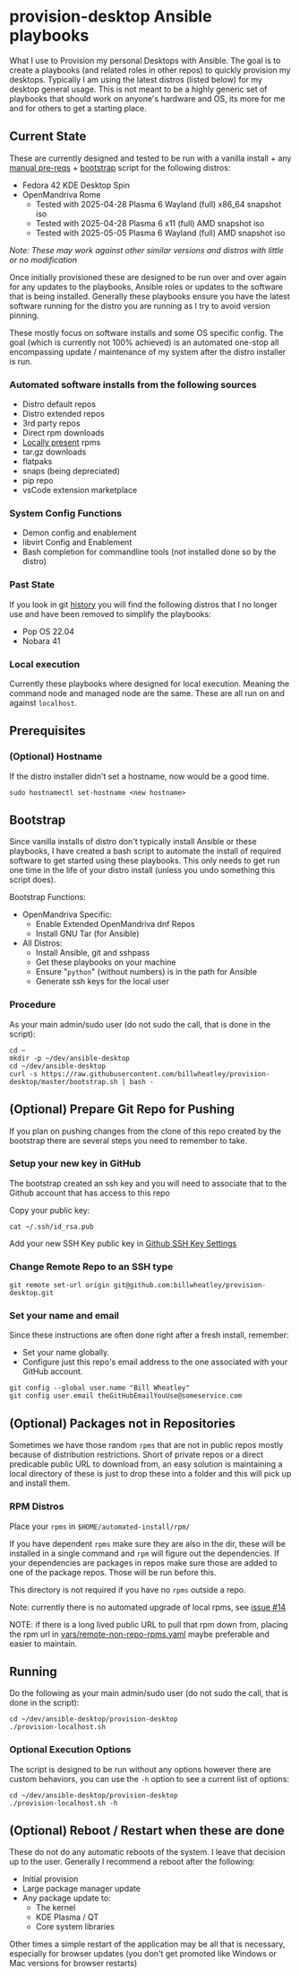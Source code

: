 # provision-desktop Ansible playbooks

What I use to Provision my personal Desktops with Ansible. The goal is to create a playbooks (and related roles in other repos) to quickly provision my desktops. Typically I am using the latest distros (listed below) for my desktop general usage.  This is not meant to be a highly generic set of playbooks that should work on anyone's hardware and OS, its more for me and for others to get a starting place.

## Current State

These are currently designed and tested to be run with a vanilla install + any [manual pre-reqs](#manual-prerequisite) + [bootstrap](#bootstrap) script for the following distros:

* Fedora 42 KDE Desktop Spin
* OpenMandriva Rome
  * Tested with 2025-04-28 Plasma 6 Wayland (full) x86_64 snapshot iso
  * Tested with 2025-04-28 Plasma 6 x11 (full) AMD snapshot iso
  * Tested with 2025-05-05 Plasma 6 Wayland (full) AMD snapshot iso

*Note: These may work against other similar versions and distros with little or no modification*

Once initially provisioned these are designed to be run over and over again for any updates to the playbooks, Ansible roles or updates to the software that is being installed.  Generally these playbooks ensure you have the latest software running for the distro you are running as I try to avoid version pinning.

These mostly focus on software installs and some OS specific config. The goal (which is currently not 100% achieved) is an automated one-stop all encompassing update / maintenance of my system after the distro installer is run.

### Automated software installs from the following sources

* Distro default repos
* Distro extended repos
* 3rd party repos
* Direct rpm downloads
* [Locally present](#optional-packages-not-in-repositories) rpms
* tar.gz downloads
* flatpaks
* snaps (being depreciated)
* pip repo
* vsCode extension marketplace

### System Config Functions

* Demon config and enablement
* libvirt Config and Enablement
* Bash completion for commandline tools (not installed done so by the distro)

### Past State

If you look in git [history](https://github.com/billwheatley/provision-desktop/tree/3192327b38085961d01873dbe8be4eed056fb027) you will find the following distros that I no longer use and have been removed to simplify the playbooks:

* Pop OS 22.04
* Nobara 41

### Local execution

Currently these playbooks where designed for local execution. Meaning the command node and managed node are the same. These are all run on and against `localhost`.

## Prerequisites

### (Optional) Hostname

If the distro installer didn't set a hostname, now would be a good time.

```console
sudo hostnamectl set-hostname <new hostname>
```

## Bootstrap

Since vanilla installs of distro don't typically install Ansible or these playbooks, I have created a bash script to automate the install of required software to get started using these playbooks.  This only needs to get run one time in the life of your distro install (unless you undo something this script does).

Bootstrap Functions:

* OpenMandriva Specific:
  * Enable Extended OpenMandriva dnf Repos
  * Install GNU Tar (for Ansible)
* All Distros:
  * Install Ansible, git and sshpass
  * Get these playbooks on your machine
  * Ensure "`python`" (without numbers) is in the path for Ansible
  * Generate ssh keys for the local user

### Procedure

As your main admin/sudo user (do not sudo the call, that is done in the script):

```console
cd ~
mkdir -p ~/dev/ansible-desktop
cd ~/dev/ansible-desktop
curl -s https://raw.githubusercontent.com/billwheatley/provision-desktop/master/bootstrap.sh | bash -
```

## (Optional) Prepare Git Repo for Pushing

If you plan on pushing changes from the clone of this repo created by the bootstrap there are several steps you need to remember to take.

### Setup your new key in GitHub

The bootstrap created an ssh key and you will need to associate that to the Github account that has access to this repo

Copy your public key:

```console
cat ~/.ssh/id_rsa.pub
```

Add your new SSH Key public key in [Github SSH Key Settings](https://github.com/settings/keys)

### Change Remote Repo to an SSH type

```console
git remote set-url origin git@github.com:billwheatley/provision-desktop.git
```

### Set your name and email

Since these instructions are often done right after a fresh install, remember:

* Set your name globally.
* Configure just this repo's email address to the one associated with your GitHub account.

```console
git config --global user.name "Bill Wheatley"
git config user.email theGitHubEmailYouUse@someservice.com
```

## (Optional) Packages not in Repositories

Sometimes we have those random `rpms` that are not in public repos mostly because of distribution restrictions. Short of private repos or a direct predicable public URL to download from, an easy solution is maintaining a local directory of these is just to drop these into a folder and this will pick up and install them.

### RPM Distros

Place your `rpms` in `$HOME/automated-install/rpm/`

If you have dependent `rpms` make sure they are also in the dir, these will be installed in a single command and `rpm` will figure out the dependencies. If your dependencies are packages in repos make sure those are added to one of the package repos. Those will be run before this.

This directory is not required if you have no `rpms` outside a repo.

Note: currently there is no automated upgrade of local rpms, see [issue #14](https://github.com/billwheatley/provision-desktop/issues/14)

NOTE: if there is a long lived public URL to pull that rpm down from, placing the rpm url in [vars/remote-non-repo-rpms.yaml](vars/remote-non-repo-rpms.yaml) maybe preferable and easier to maintain.

## Running

Do the following as your main admin/sudo user (do not sudo the call, that is done in the script):

```console
cd ~/dev/ansible-desktop/provision-desktop
./provision-localhost.sh
```

### Optional Execution Options

The script is designed to be run without any options however there are custom behaviors, you can use the `-h` option to see a current list of options:

```console
cd ~/dev/ansible-desktop/provision-desktop
./provision-localhost.sh -h
```

## (Optional) Reboot / Restart when these are done

These do not do any automatic reboots of the system. I leave that decision up to the user.  Generally I recommend a reboot after the following:

* Initial provision
* Large package manager update
* Any package update to:
  * The kernel
  * KDE Plasma / QT
  * Core system libraries

Other times a simple restart of the application may be all that is necessary, especially for browser updates (you don't get promoted like Windows or Mac versions for browser restarts)

